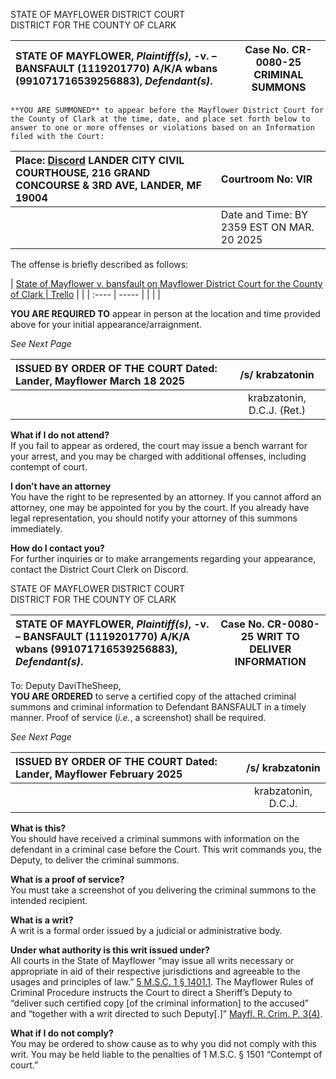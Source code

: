 STATE OF MAYFLOWER DISTRICT COURT  
DISTRICT FOR THE COUNTY OF CLARK

| STATE OF MAYFLOWER,                           *Plaintiff(s)*,            \-v. – BANSFAULT (1119201770) A/K/A wbans (991071716539256883),                            *Defendant(s)*. | Case No. CR-0080-25 CRIMINAL SUMMONS  |
| :---- | :---: |

	**YOU ARE SUMMONED** to appear before the Mayflower District Court for the County of Clark at the time, date, and place set forth below to answer to one or more offenses or violations based on an Information filed with the Court:

| Place: [Discord](https://discord.gg/Tgu8AX5h2k) LANDER CITY CIVIL COURTHOUSE, 216 GRAND CONCOURSE & 3RD AVE, LANDER, MF 19004 | Courtroom No: VIR |
| :---- | :---- |
|  | Date and Time: BY 2359 EST ON MAR. 20 2025 |

 The offense is briefly described as follows:

| [State of Mayflower v. bansfault on Mayflower District Court for the County of Clark | Trello](https://trello.com/c/usma7vut/670-state-of-mayflower-v-bansfault)   |  |
| :---- | ----- |
|  |  |

**YOU ARE REQUIRED TO** appear in person at the location and time provided above for your initial appearance/arraignment.

*See Next Page*

| ISSUED BY ORDER OF THE COURT  Dated: Lander, Mayflower March 18 2025 | /s/ krabzatonin |
| :---- | :---: |
|  | krabzatonin, D.C.J. (Ret.) |

**What if I do not attend?**  
If you fail to appear as ordered, the court may issue a bench warrant for your arrest, and you may be charged with additional offenses, including contempt of court.

**I don’t have an attorney**  
You have the right to be represented by an attorney. If you cannot afford an attorney, one may be appointed for you by the court. If you already have legal representation, you should notify your attorney of this summons immediately.

**How do I contact you?**  
For further inquiries or to make arrangements regarding your appearance, contact the District Court Clerk on Discord.

STATE OF MAYFLOWER DISTRICT COURT  
DISTRICT FOR THE COUNTY OF CLARK

| STATE OF MAYFLOWER,                           *Plaintiff(s)*,            \-v. – BANSFAULT (1119201770) A/K/A wbans (991071716539256883),                            *Defendant(s)*. | Case No. CR-0080-25 WRIT TO DELIVER INFORMATION  |
| :---- | :---: |

To:	Deputy DaviTheSheep,  
	**YOU ARE ORDERED** to serve a certified copy of the attached criminal summons and criminal information to Defendant BANSFAULT in a timely manner. Proof of service (*i.e.*, a screenshot) shall be required.

*See Next Page*

| ISSUED BY ORDER OF THE COURT  Dated: Lander, Mayflower February 2025 | /s/ krabzatonin |
| :---- | :---: |
|  | krabzatonin, D.C.J. |

**What is this?**  
You should have received a criminal summons with information on the defendant in a criminal case before the Court. This writ commands you, the Deputy, to deliver the criminal summons.

**What is a proof of service?**  
You must take a screenshot of you delivering the criminal summons to the intended recipient.

**What is a writ?**  
A writ is a formal order issued by a judicial or administrative body.

**Under what authority is this writ issued under?**  
All courts in the State of Mayflower “may issue all writs necessary or appropriate in aid of their respective jurisdictions and agreeable to the usages and principles of law.” [5 M.S.C. 1 § 1401.1](https://docs.google.com/spreadsheets/d/19wm3zyZKKYvWYyeNFsyn9tLkdMW9XfRw9NSaUoUNWGI/view?gid=46481208#gid=46481208&range=E262:I262). The Mayflower Rules of Criminal Procedure instructs the Court to direct a Sheriff’s Deputy to “deliver such certified copy \[of the criminal information\] to the accused” and “together with a writ directed to such Deputy\[.\]” [Mayfl. R. Crim. P. 3(4)](https://hackmd.io/@clarkcounty/BytEWNe2C/%2Fox0M86Z8QCKpJoo1vNesTg#RULE-3---INFORMATION-AND-SERVICE).

**What if I do not comply?**  
You may be ordered to show cause as to why you did not comply with this writ. You may be held liable to the penalties of 1 M.S.C. § 1501 “Contempt of court.”

